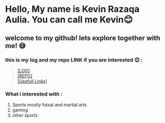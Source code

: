 # Hello, My name is Kevin Razaqa Aulia. You can call me Kevin😊
## welcome to my github! lets explore together with me! 😅<br>

### this is my log and my repo LINK if you are interested 😊 :<br>
> [[LOG]](https://github.com/Kevinrazaqa/os212/blob/master/TXT/mylog.txt)<br>
> [[REPO]](https://github.com/Kevinrazaqa?tab=repositories)<br>
> [[Usefull Links]](Kevinrazaqa.github.io/os212/LINKS/)<br>

### What i interested with :
1. Sports mostly futsal and martial arts
2. gaming
3. other sports
